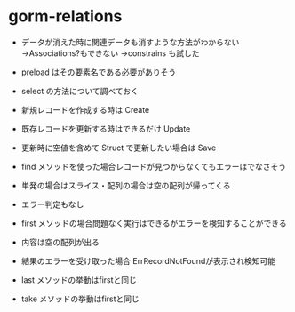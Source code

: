 # gorm-relations

- データが消えた時に関連データも消すような方法がわからない
  →Associations?もできない
  →constrains も試した

- preload はその要素名である必要がありそう

- select の方法について調べておく

- 新規レコードを作成する時は Create
- 既存レコードを更新する時はできるだけ Update
- 更新時に空値を含めて Struct で更新したい場合は Save

- find メソッドを使った場合レコードが見つからなくてもエラーはでなさそう
- 単発の場合はスライス・配列の場合は空の配列が帰ってくる
- エラー判定もなし

- first メソッドの場合問題なく実行はできるがエラーを検知することができる
- 内容は空の配列が出る
- 結果のエラーを受け取った場合 ErrRecordNotFoundが表示され検知可能

- last メソッドの挙動はfirstと同じ

- take メソッドの挙動はfirstと同じ
